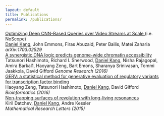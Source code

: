 ```yaml
---
layout: default
title: Publications
permalink: /publications/
---
```


<a href="https://arxiv.org/abs/1703.02529">
  Optimizing Deep CNN-Based Queries over Video Streams at Scale
</a> (i.e. NoScope) <br />
<u class="dotted">Daniel Kang</u>, John Emmons, Firas Abuzaid, Peter Bailis, Matei Zaharia <br />
<i>arXiv:1703.02529</i>
<br />

<a href="http://genome.cshlp.org/content/26/10/1430.full">
  A synergistic DNA logic predicts genome-wide chromatin accessibility
</a> <br />
Tatsunori Hashimoto, Richard I. Sherwood, <u class="dotted">Daniel Kang</u>,
Nisha Rajagopal, Amira Barkal1, Haoyang Zeng, Bart Emons, Sharanya Srinivasan,
Tommi Jaakkola, David Gifford
<i>Genome Research (2016)</i>
<br />

<a href="https://academic.oup.com/bioinformatics/article/32/4/490/1743515/GERV-a-statistical-method-for-generative">
  GERV: a statistical method for generative evaluation of regulatory variants for transcription factor binding
</a> <br />
Haoyang Zeng, Tatsunori Hashimoto, <u class="dotted">Daniel Kang</u>, David Gifford
<i>Bioinformatics (2016)</i>
<br />

<a href="http://intlpress.com/site/pub/pages/journals/items/mrl/content/vols/0022/0001/a003/index.html">
  Non-trapping surfaces of revolution with long-living resonances
</a> <br />
Kiril Datchev, <u class="dotted">Daniel Kang</u>, Andre Kessler <br />
<i>Mathematical Research Letters (2015)</i>
<br />

